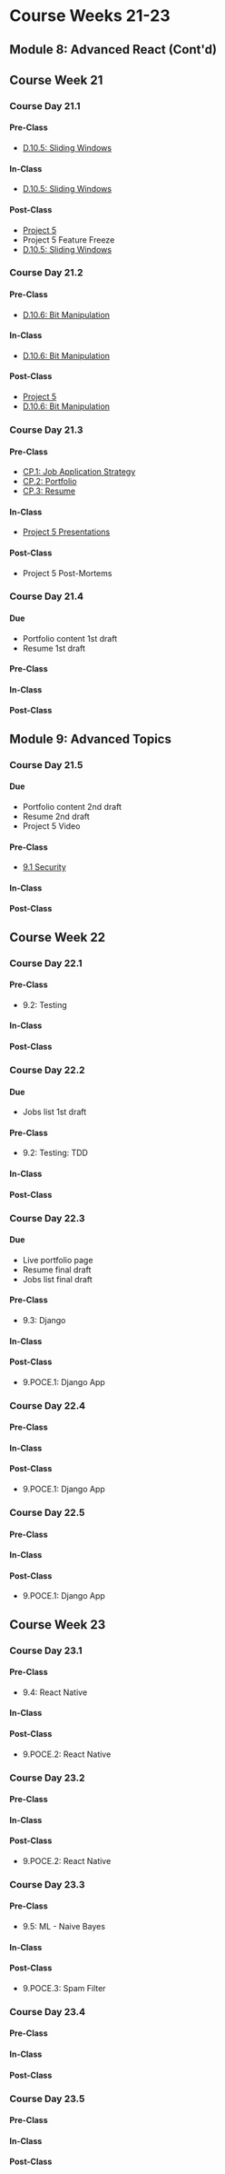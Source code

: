 # Course Weeks 21-23

## Module 8: Advanced React \(Cont'd\)

## Course Week 21

### Course Day 21.1

#### Pre-Class

* [D.10.5: Sliding Windows](../data-structures-and-algorithms/d.10-common-patterns/d.10.5-sliding-windows.md)

#### In-Class

* [D.10.5: Sliding Windows](../data-structures-and-algorithms/d.10-common-patterns/d.10.5-sliding-windows.md)

#### Post-Class

* [Project 5](../projects/project-5-group-react-app.md)
* Project 5 Feature Freeze
* [D.10.5: Sliding Windows](../data-structures-and-algorithms/d.10-common-patterns/d.10.5-sliding-windows.md)

### Course Day 21.2

#### Pre-Class

* [D.10.6: Bit Manipulation](../data-structures-and-algorithms/d.10-common-patterns/d.10.6-bit-manipulation.md)

#### In-Class

* [D.10.6: Bit Manipulation](../data-structures-and-algorithms/d.10-common-patterns/d.10.6-bit-manipulation.md)

#### Post-Class

* [Project 5](../projects/project-5-group-react-app.md)
* [D.10.6: Bit Manipulation](../data-structures-and-algorithms/d.10-common-patterns/d.10.6-bit-manipulation.md)

### Course Day 21.3

#### Pre-Class

* [CP.1: Job Application Strategy](../career-prep/cp.1-job-application-strategy.md)
* [CP.2: Portfolio](../career-prep/cp.2-portfolio.md)
* [CP.3: Resume](../career-prep/cp.3-resume.md)

#### In-Class

* [Project 5 Presentations](../course-logistics/course-methodology.md#project-presentations)

#### Post-Class

* Project 5 Post-Mortems

### Course Day 21.4

#### Due

* Portfolio content 1st draft
* Resume 1st draft

#### Pre-Class

#### In-Class

#### Post-Class

## Module 9: Advanced Topics

### Course Day 21.5

#### Due

* Portfolio content 2nd draft
* Resume 2nd draft
* Project 5 Video

#### Pre-Class

* [9.1 Security](https://github.com/rocketacademy/bootcamp-docs/tree/f357a152ccbae2bb3e0d4bd14c4385b46e4fd5df/9-advanced-topics/9.1-security)

#### In-Class

#### Post-Class

## Course Week 22

### Course Day 22.1

#### Pre-Class

* 9.2: Testing

#### In-Class

#### Post-Class

### Course Day 22.2

#### Due

* Jobs list 1st draft

#### Pre-Class

* 9.2: Testing: TDD

#### In-Class

#### Post-Class

### Course Day 22.3

#### Due

* Live portfolio page
* Resume final draft
* Jobs list final draft

#### Pre-Class

* 9.3: Django

#### In-Class

#### Post-Class

* 9.POCE.1: Django App

### Course Day 22.4

#### Pre-Class

#### In-Class

#### Post-Class

* 9.POCE.1: Django App

### Course Day 22.5

#### Pre-Class

#### In-Class

#### Post-Class

* 9.POCE.1: Django App

## Course Week 23

### Course Day 23.1

#### Pre-Class

* 9.4: React Native

#### In-Class

#### Post-Class

* 9.POCE.2: React Native

### Course Day 23.2

#### Pre-Class

#### In-Class

#### Post-Class

* 9.POCE.2: React Native

### Course Day 23.3

#### Pre-Class

* 9.5: ML - Naive Bayes

#### In-Class

#### Post-Class

* 9.POCE.3: Spam Filter

### Course Day 23.4

#### Pre-Class

#### In-Class

#### Post-Class

### Course Day 23.5

#### Pre-Class

#### In-Class

#### Post-Class

